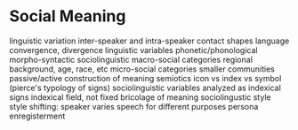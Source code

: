 # Social Meaning
linguistic variation
	inter-speaker and intra-speaker
	contact shapes language
		convergence, divergence
linguistic variables
	phonetic/phonological
	morpho-syntactic
	sociolinguistic
		macro-social categories
			regional background, age, race, etc
		micro-social categories
			smaller communities
		passive/active construction of meaning
		semiotics
			icon vs index vs symbol (pierce's typology of signs)
			sociolinguistic variables analyzed as indexical signs
				indexical field, not fixed
				bricolage of meaning
		sociolingustic style
			style shifting: speaker varies speech for different purposes
			persona
			enregisterment